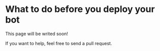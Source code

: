 # What to do before you deploy your bot

This page will be writed soon!

If you want to help, feel free to send a pull request.